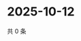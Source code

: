 # 2025-10-12

共 0 条

<!-- BEGIN BILIBILI -->
<!-- 最后更新时间 2025-10-12 04:08:34 +0800 -->

<!-- END BILIBILI -->
